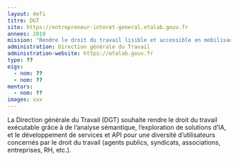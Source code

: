 ```yaml
---
layout: defi
titre: DGT
site: https://entrepreneur-interet-general.etalab.gouv.fr
annees: 2019
mission: "Rendre le droit du travail lisible et accessible en mobilisant l’intelligence artificielle "
administration: Direction générale du Travail  
administration-website: https://etalab.gouv.fr
type: ??
eigs:
  - nom: ??
  - nom: ??
mentors: 
  - nom: ??
images: xxx
---
```


La Direction générale du Travail (DGT) souhaite rendre le droit du
travail exécutable grâce à de l’analyse sémantique, l’exploration de 
solutions d’IA, et le développement de services et API pour une 
diversité d’utilisateurs concernés par le droit du travail (agents
publics, syndicats, associations, entreprises, RH, etc.).
